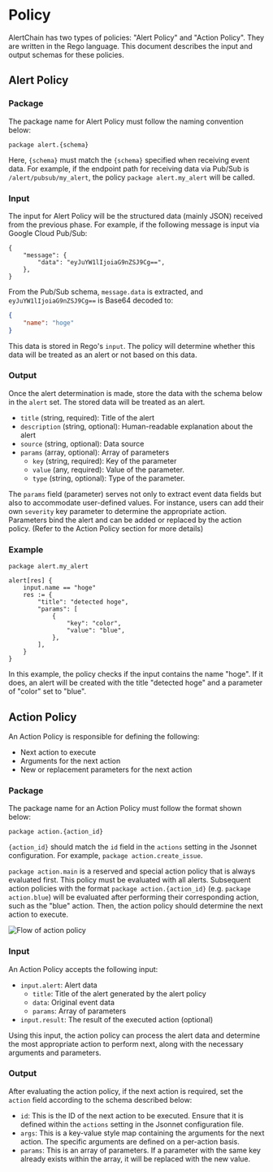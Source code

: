 # Policy

AlertChain has two types of policies: "Alert Policy" and "Action Policy". They are written in the Rego language. This document describes the input and output schemas for these policies.

## Alert Policy

### Package

The package name for Alert Policy must follow the naming convention below:

```rego
package alert.{schema}
```

Here, `{schema}` must match the `{schema}` specified when receiving event data. For example, if the endpoint path for receiving data via Pub/Sub is `/alert/pubsub/my_alert`, the policy `package alert.my_alert` will be called.

### Input

The input for Alert Policy will be the structured data (mainly JSON) received from the previous phase. For example, if the following message is input via Google Cloud Pub/Sub:

```
{
    "message": {
        "data": "eyJuYW1lIjoiaG9nZSJ9Cg==",
    },
}
```

From the Pub/Sub schema, `message.data` is extracted, and `eyJuYW1lIjoiaG9nZSJ9Cg==` is Base64 decoded to:

```json
{
    "name": "hoge"
}
```

This data is stored in Rego's `input`. The policy will determine whether this data will be treated as an alert or not based on this data.

### Output

Once the alert determination is made, store the data with the schema below in the `alert` set. The stored data will be treated as an alert.

- `title` (string, required): Title of the alert
- `description` (string, optional): Human-readable explanation about the alert
- `source` (string, optional): Data source
- `params` (array, optional): Array of parameters
  - `key` (string, required): Key of the parameter
  - `value` (any, required): Value of the parameter.
  - `type` (string, optional): Type of the parameter.

The `params` field (parameter) serves not only to extract event data fields but also to accommodate user-defined values. For instance, users can add their own `severity` key parameter to determine the appropriate action. Parameters bind the alert and can be added or replaced by the action policy. (Refer to the Action Policy section for more details)

### Example

```rego
package alert.my_alert

alert[res] {
    input.name == "hoge"
    res := {
        "title": "detected hoge",
        "params": [
            {
                "key": "color",
                "value": "blue",
            },
        ],
    }
}
```

In this example, the policy checks if the input contains the name "hoge". If it does, an alert will be created with the title "detected hoge" and a parameter of "color" set to "blue".

## Action Policy

An Action Policy is responsible for defining the following:

- Next action to execute
- Arguments for the next action
- New or replacement parameters for the next action

### Package

The package name for an Action Policy must follow the format shown below:

```rego
package action.{action_id}
```

`{action_id}` should match the `id` field in the `actions` setting in the Jsonnet configuration. For example, `package action.create_issue`.

`package action.main` is a reserved and special action policy that is always evaluated first. This policy must be evaluated with all alerts. Subsequent action policies with the format `package action.{action_id}` (e.g. `package action.blue`) will be evaluated after performing their corresponding action, such as the "blue" action. Then, the action policy should determine the next action to execute.

![Flow of action policy](https://user-images.githubusercontent.com/605953/232349211-4bcc7abe-72ef-436a-916c-2b24953d99ed.jpg)

### Input

An Action Policy accepts the following input:

- `input.alert`: Alert data
  - `title`: Title of the alert generated by the alert policy
  - `data`: Original event data
  - `params`: Array of parameters
- `input.result`: The result of the executed action (optional)

Using this input, the action policy can process the alert data and determine the most appropriate action to perform next, along with the necessary arguments and parameters.

### Output

After evaluating the action policy, if the next action is required, set the `action` field according to the schema described below:

- `id`: This is the ID of the next action to be executed. Ensure that it is defined within the `actions` setting in the Jsonnet configuration file.
- `args`: This is a key-value style map containing the arguments for the next action. The specific arguments are defined on a per-action basis.
- `params`: This is an array of parameters. If a parameter with the same key already exists within the array, it will be replaced with the new value.